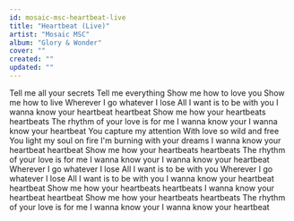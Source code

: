 ```yaml
---
id: mosaic-msc-heartbeat-live
title: "Heartbeat (Live)"
artist: "Mosaic MSC"
album: "Glory & Wonder"
cover: ""
created: ""
updated: ""
---
```


Tell me all your secrets
Tell me everything
Show me how to love you
Show me how to live
Wherever I go whatever I lose
All I want is to be with you
I wanna know your heartbeat heartbeat
Show me how your heartbeats heartbeats
The rhythm of your love is for me
I wanna know your
I wanna know your heartbeat
You capture my attention
With love so wild and free
You light my soul on fire
I'm burning with your dreams
I wanna know your heartbeat heartbeat
Show me how your heartbeats heartbeats
The rhythm of your love is for me
I wanna know your
I wanna know your heartbeat
Wherever I go whatever I lose
All I want is to be with you
Wherever I go whatever I lose
All I want is to be with you
I wanna know your heartbeat heartbeat
Show me how your heartbeats heartbeats
I wanna know your heartbeat heartbeat
Show me how your heartbeats heartbeats
The rhythm of your love is for me
I wanna know your
I wanna know your heartbeat